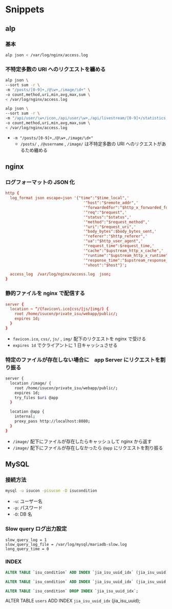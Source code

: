 # Snippets

## alp 

### 基本

```sh
alp json < /var/log/nginx/access.log
```

### 不特定多数の URI へのリクエストを纏める

```sh
alp json \
--sort sum -r \
-m "/posts/[0-9]+,/@\w+,/image/\d+" \
-o count,method,uri,min,avg,max,sum \
< /var/log/nginx/access.log
```

```sh
alp json \
--sort sum -r \
-m "/api/user/\w+/icon,/api/user/\w+,/api/livestream/[0-9]+/statistics,/api/livestream/[0-9]+/livecomment,/api/livestream/[0-9]+/reaction,/api/livestream/[0-9]+/moderate,/api/livestream/[0-9]+/report,/api/livestream/[0-9]+/moderate,/api/livestream/[0-9]+/enter,/api/livestream/[0-9]+/ngwords,/api/livestream/[0-9]+/exit" \
-o count,method,uri,min,avg,max,sum \
< /var/log/nginx/access.log
```

- `-m "/posts/[0-9]+,/@\w+,/image/\d+"`
  - `/posts/` , `/@username` , `/image/` は不特定多数の URI へのリクエストがあるため纏める

## nginx

### ログフォーマットの JSON 化

```conf
http {
  log_format json escape=json '{"time":"$time_local",'
                                  '"host":"$remote_addr",'
                                  '"forwardedfor":"$http_x_forwarded_for",'
                                  '"req":"$request",'
                                  '"status":"$status",'
                                  '"method":"$request_method",'
                                  '"uri":"$request_uri",'
                                  '"body_bytes":$body_bytes_sent,'
                                  '"referer":"$http_referer",'
                                  '"ua":"$http_user_agent",'
                                  '"request_time":$request_time,'
                                  '"cache":"$upstream_http_x_cache",'
                                  '"runtime":"$upstream_http_x_runtime",'
                                  '"response_time":"$upstream_response_time",'
                                  '"vhost":"$host"}';

  access_log  /var/log/nginx/access.log  json;
}
```

### 静的ファイルを nginx で配信する

```conf
server {
  location ~ ^/(favicon\.ico|css/|js/|img/) {
    root /home/isucon/private_isu/webapp/public/;
    expires 1d;
  }
}
```

- `favicon.ico`, `css/`, `js/` , `img/` 配下のリクエストを nginx で受ける
- `expires 1d` でクライアントに 1 日キャッシュさせる

### 特定のファイルが存在しない場合に　app Server にリクエストを割り振る

```sh
server {
  location /image/ {
    root /home/isucon/private_isu/webapp/public/;
    expires 1d;
    try_files $uri @app
  }

  location @app {
    internal;
    proxy_pass http://localhost:8080;
  }  
}
```

- `/image/` 配下にファイルが存在したらキャッシュして nginx から返す
- `/image/` 配下にファイルが存在しなかったら `@app` にリクエストを割り振る

## MySQL

### 接続方法

```sh
mysql -u isucon -pisucon -D isucondition
```

- `-u`: ユーザー名
- `-p`: パスワード
- `-D`: DB 名

### Slow query ログ出力設定

```
slow_query_log = 1
slow_query_log_file = /var/log/mysql/mariadb-slow.log
long_query_time = 0
```

### INDEX

```SQL
ALTER TABLE `isu_condition` ADD INDEX `jia_isu_uuid_idx` (jia_isu_uuid);

ALTER TABLE `isu_condition` ADD INDEX `jia_isu_uuid_idx` (jia_isu_uuid, timestamp DESC);

ALTER TABLE `isu_condition` DROP INDEX `jia_isu_uuid_idx`;
```

ALTER TABLE `users` ADD INDEX `jia_isu_uuid_idx` (jia_isu_uuid);

